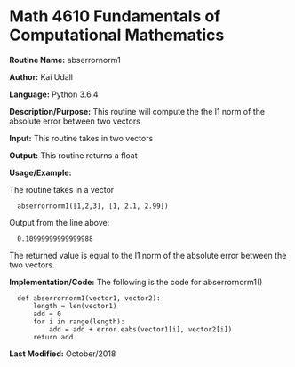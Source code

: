 # Math 4610 Fundamentals of Computational Mathematics

**Routine Name:**           abserrornorm1

**Author:** Kai Udall

**Language:** Python 3.6.4

**Description/Purpose:** This routine will compute the the l1 norm of the absolute error between two vectors

**Input:** This routine takes in two vectors

**Output:** This routine returns a float

**Usage/Example:**

The routine takes in a vector

      abserrornorm1([1,2,3], [1, 2.1, 2.99])

Output from the line above:

      0.10999999999999988

The returned value is equal to the l1 norm of the absolute error between the two vectors.

**Implementation/Code:** The following is the code for abserrornorm1()

      def abserrornorm1(vector1, vector2):
          length = len(vector1)
          add = 0
          for i in range(length):
              add = add + error.eabs(vector1[i], vector2[i])
          return add


 
**Last Modified:** October/2018
